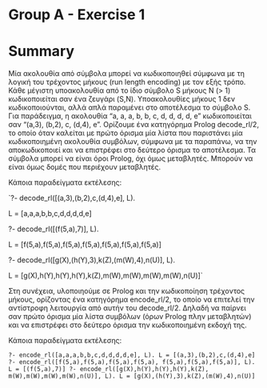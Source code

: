 # Group A - Exercise 1

# Summary

Μία ακολουθία από σύμβολα μπορεί να κωδικοποιηθεί σύμφωνα με τη λογική του τρέχοντος μήκους (run length encoding) με τον εξής τρόπο. Κάθε μέγιστη υποακολουθία από το ίδιο σύμβολο S μήκους N (> 1) κωδικοποιείται σαν ένα ζευγάρι (S,N). Υποακολουθίες μήκους 1 δεν κωδικοποιούνται, αλλά απλά παραμένει στο αποτέλεσμα το σύμβολο S. Για παράδειγμα, η ακολουθία “a, a, a, b, b, c, d, d, d, d, e” κωδικοποιείται σαν “(a,3), (b,2), c, (d,4), e”. Ορίζουμε ένα κατηγόρημα Prolog decode_rl/2, το οποίο όταν καλείται με πρώτο όρισμα μία λίστα που παριστάνει μία κωδικοποιημένη ακολουθία συμβόλων, σύμφωνα με τα παραπάνω, να την αποκωδικοποιεί και να επιστρέφει στο δεύτερο όρισμα το αποτέλεσμα. Τα σύμβολα μπορεί να είναι όροι Prolog, όχι όμως μεταβλητές. Μπορούν να είναι όμως δομές που περιέχουν μεταβλητές. 

Κάποια παραδείγματα εκτέλεσης:

`?- decode_rl([(a,3),(b,2),c,(d,4),e], L). 

L = [a,a,a,b,b,c,d,d,d,d,e]

?- decode_rl([(f(5,a),7)], L).

L = [f(5,a),f(5,a),f(5,a),f(5,a),f(5,a),f(5,a),f(5,a)]

?- decode_rl([g(X),(h(Y),3),k(Z),(m(W),4),n(U)], L).

L = [g(X),h(Y),h(Y),h(Y),k(Z),m(W),m(W),m(W),m(W),n(U)]`

Στη συνέχεια, υλοποιηούμε σε Prolog και την κωδικοποίηση τρέχοντος μήκους,
ορίζοντας ένα κατηγόρημα encode_rl/2, το οποίο να επιτελεί την αντίστροφη
λειτουργία από αυτήν του decode_rl/2. Δηλαδή να παίρνει σαν πρώτο όρισμα μία
λίστα συμβόλων (όρων Prolog πλην μεταβλητών) και να επιστρέφει στο δεύτερο
όρισμα την κωδικοποιημένη εκδοχή της. 

Κάποια παραδείγματα εκτέλεσης:

`?- encode_rl([a,a,a,b,b,c,d,d,d,d,e], L).
L = [(a,3),(b,2),c,(d,4),e]
?- encode_rl([f(5,a),f(5,a),f(5,a),f(5,a),
f(5,a),f(5,a),f(5,a)], L).
L = [(f(5,a),7)]
?- encode_rl([g(X),h(Y),h(Y),h(Y),k(Z),
m(W),m(W),m(W),m(W),n(U)], L).
L = [g(X),(h(Y),3),k(Z),(m(W),4),n(U)]`
